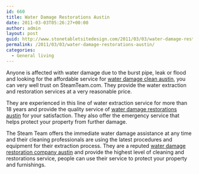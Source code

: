 ```yaml
---
id: 660
title: Water Damage Restorations Austin
date: 2011-03-03T05:26:27+00:00
author: admin
layout: post
guid: http://www.stonetabletsitedesign.com/2011/03/03/water-damage-restorations-austin/
permalink: /2011/03/03/water-damage-restorations-austin/
categories:
  - General living
---
```

Anyone is affected with water damage due to the burst pipe, leak or flood and looking for the affordable service for [water damage clean austin](http://www.thesteamteam.com/austin-restoration-services/water-extraction.shtml), you can very well trust on SteamTeam.com. They provide the water extraction and restoration services at a very reasonable price.

They are experienced in this line of water extraction service for more than 18 years and provide the quality service of [water damage restorations austin](http://www.thesteamteam.com/austin-restoration-services/water-extraction.shtml) for your satisfaction. They also offer the emergency service that helps protect your property from further damage.

The Steam Team offers the immediate water damage assistance at any time and their cleaning professionals are using the latest procedures and equipment for their extraction process. They are a reputed [water damage restoration company austin](http://www.thesteamteam.com/austin-restoration-services/water-extraction.shtml) and provide the highest level of cleaning and restorations service, people can use their service to protect your property and furnishings.